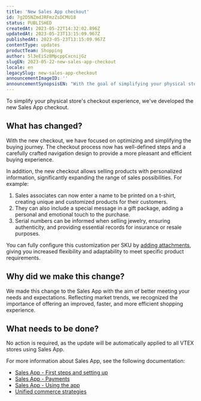 ```yaml
---
title: 'New Sales App checkout'
id: 7g2D5NZmdJRFmzZsDCMU18
status: PUBLISHED
createdAt: 2023-05-22T14:32:02.896Z
updatedAt: 2023-05-23T13:15:09.967Z
publishedAt: 2023-05-23T13:15:09.967Z
contentType: updates
productTeam: Shopping
author: 5l3eEiSz8MpcppCxcnijGz
slugEN: 2023-05-22-new-sales-app-checkout
locale: en
legacySlug: new-sales-app-checkout
announcementImageID: ''
announcementSynopsisEN: "With the goal of simplifying your physical store's checkout experience, we've developed the new Sales App checkout."
---
```


To simplify your physical store's checkout experience, we've developed the new Sales App checkout.
## What has changed?
With the new checkout, we have focused on optimizing and simplifying the buying journey. The checkout process now has well-defined steps and a carefully crafted navigation design to provide a more pleasant and efficient buying experience.

In addition, the new checkout allows selling products with personalized information, significantly expanding the range of sales possibilities. For example:

1. Sales associates can now enter a name to be printed on a t-shirt, creating unique and customized products for their customers.
2. They can also include a special message in a gift package, adding a personal and emotional touch to the purchase.
3. Serial numbers can be informed when selling jewelry, ensuring authenticity, and providing essential records for insurance or resale purposes.

You can fully configure this customization per SKU by [adding attachments](https://help.vtex.com/en/tutorial/adding-an-attachment--7zHMUpuoQE4cAskqEUWScU), giving you increased flexibility and adaptability to meet specific product requirements.

## Why did we make this change?
We made this change to the Sales App with the aim of better meeting your needs and expectations. Reflecting market trends, we recognized the importance of offering an improved, faster, and more efficient shopping experience.

## What needs to be done?
No action is required, as the update will be automatically applied to all VTEX stores using Sales App. 

For more information about Sales App, see the following documentation:
- [Sales App - First steps and setting up](https://help.vtex.com/en/tracks/instore-getting-started-and-setting-up--zav76TFEZlAjnyBVL5tRc/7fnnVlG3Kv1Tay9iagc5yf)
- [Sales App - Payments](https://help.vtex.com/en/tracks/instore-payments--43B4Nr7uZva5UdwWEt3PEy/2liigRors32hzqBNs2M1Oa)
- [Sales App - Using the app](https://help.vtex.com/en/tracks/instore-using-the-app--4BYzQIwyOHvnmnCYQgLzdr/6cq4E1JCmA6vCvBCCtAgIM)
- [Unified commerce strategies](https://help.vtex.com/en/tracks/unified-commerce-strategies--3WGDRRhc3vf1MJb9zGncnv/2LGAiUnHES1enjHsfi8fI3)

